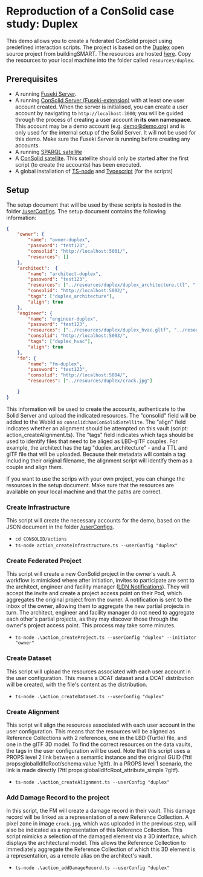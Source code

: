 # Reproduction of a ConSolid case study: Duplex
This demo allows you to create a federated ConSolid project using predefined interaction scripts. The project is based on the [Duplex](https://github.com/buildingSMART/Sample-Test-Files/blob/master/IFC%202x3/Duplex%20Apartment/README.md) open source project from buildingSMART. The resources are hosted [here](https://drive.google.com/drive/folders/1qgXtFOH3iRlfvZxD9c6J7d5TWmBzbJea?usp=drive_link). Copy the resources to your local machine into the folder called `resources/duplex`. 

## Prerequisites
- A running [Fuseki Server](https://dlcdn.apache.org/jena/binaries/apache-jena-fuseki-4.10.0.zip).
- A running [ConSolid Server (Fuseki-extension)](https://github.com/LBD-Hackers/SolidCommunity_Fuseki) with at least one user account created. When the server is initialised, you can create a user account by navigating to `http://localhost:3000`; you will be guided through the process of creating a user account **in its own namespace**. This account may be a demo account (e.g. demo@demo.org) and is only used for the internal setup of the Solid Server. It will not be used for this demo. Make sure the Fuseki Server is running before creating any accounts. 
- A running [SPARQL satellite](https://github.com/ConSolidProject/sparql-satellite/tree/dissertation)
- A [ConSolid satellite](https://github.com/ConSolidProject/cde-satellite/tree/dissertation). This satellite should only be started after the first script (to create the accounts) has been executed.
- A global installation of [TS-node](https://www.npmjs.com/package/ts-node) and [Typescript](https://www.npmjs.com/package/typescript) (for the scripts)

## Setup
The setup document that will be used by these scripts is hosted in the folder [/userConfigs](/userConfigs). The setup document contains the following information:

```json
{
    "owner": {
        "name": "owner-duplex",
        "password": "test123",
        "consolid": "http://localhost:5001/",
        "resources": []
    },
    "architect":  {
        "name": "architect-duplex",
        "password": "test123",
        "resources": ["../resources/duplex/duplex_architecture.ttl", "../resources/duplex/duplex_architecture.gltf"],
        "consolid": "http://localhost:5002/",
        "tags": ["duplex_architecture"],
        "align": true
    },
    "engineer": {
        "name": "engineer-duplex",
        "password": "test123",
        "resources": ["../resources/duplex/duplex_hvac.gltf", "../resources/duplex/duplex_hvac.ttl"],
        "consolid": "http://localhost:5003/",
        "tags": ["duplex_hvac"],
        "align": true
    },
    "fm": {
        "name": "fm-duplex",
        "password": "test123",
        "consolid": "http://localhost:5004/",
        "resources": ["../resources/duplex/crack.jpg"]

    }
}
```

This information will be used to create the accounts, authenticate to the Solid Server and upload the indicated resources. The "consolid" field will be added to the WebId as `consolid:hasConSolidSatellite`. The "align" field indicates whether an alignment should be attempted on this vault (script: action_createAlignment.ts). The "tags" field indicates which tags should be used to identify files that need to be aliged as LBD-glTF couples. For example, the architect has the tag "duplex_architecture" - and a TTL and glTF file that will be uploaded. Because their metadata will contain a tag including their original filename, the alignment script will identify them as a couple and align them. 

If you want to use the scrips with your own project, you can change the resources in the setup document. Make sure that the resources are available on your local machine and that the paths are correct. 

### Create Infrastructure
This script will create the necessary accounts for the demo, based on the JSON document in the folder [/userConfigs](/userConfigs).
- `cd CONSOLID/actions`
- `ts-node action_createInfrastructure.ts --userConfig "duplex"`

### Create Federated Project
This script will create a new ConSolid project in the owner's vault. A workflow is mimicked where after initiation, invites to participate are sent to the architect, engineer and facility manager ([LDN Notifications](https://www.w3.org/TR/ldn/)). They will accept the invite and create a project access point on their Pod, which aggregates the original project from the owner. A notification is sent to the inbox of the owner, allowing them to aggregate the new partial projects in turn. The architect, engineer and facility manager do not need to aggregate each other's partial projects, as they may discover those through the owner's project access point. This process may take some minutes.
- `ts-node .\action_createProject.ts --userConfig "duplex" --initiator "owner"`

### Create Dataset
This script will upload the resources associated with each user account in the user configuration. This means a DCAT dataset and a DCAT distribution will be created, with the file's content as the distribution.
- `ts-node .\action_createDataset.ts --userConfig "duplex"`

### Create Alignment
This script will align the resources associated with each user account in the user configuration. This means that the resources will be aligned as Reference Collections with 2 references, one in the LBD (Turtle) file, and one in the glTF 3D model. To find the correct resources on the data vaults, the tags in the user configuration will be used. Note that this script uses a PROPS level 2 link between a semantic instance and the original GUID (?ttl props:globalIdIfcRoot/schema:value ?gltf). In a PROPS level 1 scenario, the link is made directly (?ttl props:globalIdIfcRoot_attribute_simple ?gltf). 
- `ts-node .\action_createAlignment.ts --userConfig "duplex"`

### Add Damage Record to the project
In this script, the FM will create a damage record in their vault. This damage record will be linked as a representation of a new Reference Collection. A pixel zone in image `crack.jpg`, which was uploaded in the previous step, will also be indicated as a representation of this Reference Collection. This script mimicks a selection of the damaged element via a 3D interface, which displays the architectural model. This allows the Reference Collection to immediately aggregate the Reference Collection of which this 3D element is a representation, as a remote alias on the architect's vault.

- `ts-node .\action_addDamageRecord.ts --userConfig "duplex"`